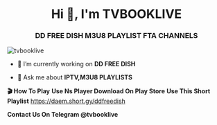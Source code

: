 <h1 align="center">Hi 👋, I'm TVBOOKLIVE</h1>
<h3 align="center">DD FREE DISH M3U8 PLAYLIST FTA CHANNELS</h3>


<p align="left"> <img src="https://komarev.com/ghpvc/?username=tvbooklive&label=Profile%20views&color=0e75b6&style=flat" alt="tvbooklive" /> </p>


- 🔭 I’m currently working on **DD FREE DISH**

- 💬 Ask me about **IPTV,M3U8 PLAYLISTS**

**🎬 How To Play** 
**Use Ns Player Download On Play Store** 
**Use This Short Playlist**  https://daem.short.gy/ddfreedish 

**Contact Us On Telegram @tvbooklive**
